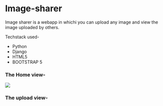  
# Image-sharer 



Image sharer is a webapp in whichi you can upload any image and view the image uploaded by others.

Techstack used-
* Python
* Django
* HTML5
* BOOTSTRAP 5







 ### The Home view-
<img src="https://user-images.githubusercontent.com/75036471/151587255-4b513c42-e76e-4b4c-8f5d-dd0076b124c5.JPG">

### The upload view-



